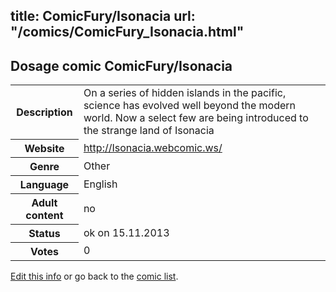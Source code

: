 title: ComicFury/Isonacia
url: "/comics/ComicFury_Isonacia.html"
---
Dosage comic ComicFury/Isonacia
-----------------------------------------

<p id="msg"></p>
<script type="text/javascript">
if (window.location.search === '?edit_info_mail=sent_ok') {
  var elem = document.getElementById("msg");
  elem.innerHTML = 'Edited information sucessfully sent for review, which is usually done daily. Thanks!';
  elem.className = 'ok';
}
</script>
<table class="comicinfo">
<tr>
<th>Description</th><td>On a series of hidden islands in the pacific, science has evolved well beyond the modern world. Now a select few are being introduced to the strange land of Isonacia</td>
</tr>
<tr>
<th>Website</th><td><a href="http://Isonacia.webcomic.ws/">http://Isonacia.webcomic.ws/</a></td>
</tr>
<tr>
<th>Genre</th><td>Other</td>
</tr>
<tr>
<th>Language</th><td>English</td>
</tr>
<tr>
<th>Adult content</th><td>no</td>
</tr>
<tr>
<th>Status</th><td>ok on 15.11.2013</td>
</tr>
<tr>
<th>Votes</th><td>0</td>
</tr>
</table>

[Edit this info](ComicFury_Isonacia_edit.html) or go back to the [comic list](../comic-index.html).
